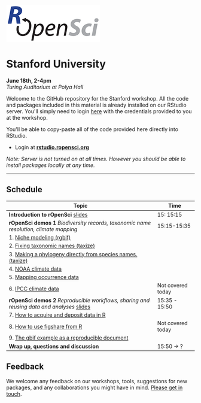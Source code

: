 
[![](ropensci_logo.png)](http://ropensci.org/)
# Stanford University
**June 18th, 2-4pm**  
*Turing  Auditorium at Polya Hall*

Welcome to the GitHub repository for the Stanford workshop. All the code and packages included in this material is already installed on our RStudio server. You'll simply need to login [here](http://rstudio.ropensci.org/) with the credentials provided to you at the workshop.

You'll be able to copy-paste all of the code provided here directly into RStudio.

* Login at [**rstudio.ropensci.org**](http://rstudio.ropensci.org/)  

*Note: Server is not turned on at all times. However you should be able to install packages locally at any time.*


--- 

## Schedule 

|Topic|Time|
|---------------|-------|
|**Introduction to rOpenSci** [slides](http://ropensci.github.io/workshop-stanford-2014-06/00-introduction/intro_slides/index.html) | 15: 15:15 |
|**rOpenSci demos 1** *Biodiversity records, taxonomic name resolution, climate mapping*  | 15:15-15:35 |
| 1. [Niche modeling (rgbif)](https://github.com/ropensci/workshop-stanford-2014-06/blob/master/01-biodiversity-climate/rgbif_usecase1.md) | |
| 2. [Fixing taxonomic names (taxize)](https://github.com/ropensci/workshop-stanford-2014-06/blob/master/01-biodiversity-climate/taxize_usecase1.md) | |
| 3. [Making a phylogeny directly from species names. (taxize)](https://github.com/ropensci/workshop-stanford-2014-06/blob/master/01-biodiversity-climate/taxize_usecase2.md) | |
| 4. [NOAA climate data](https://github.com/ropensci/workshop-stanford-2014-06/blob/master/01-biodiversity-climate/noaa_seaice.md) | |
| 5. [Mapping occurrence data](https://github.com/ropensci/workshop-stanford-2014-06/blob/master/01-biodiversity-climate/ant_map.md#antweb--mapping-ant-occurrence-data) | |
| 6.  [IPCC climate data](https://github.com/ropensci/workshop-stanford-2014-06/blob/master/01-biodiversity-climate/world-bank-climate.md#introduction-to-rwbclimate) | Not covered today |
|**rOpenSci demos 2** *Reproducible workflows, sharing and reusing data and analyses*  [slides](http://ropensci.github.io//workshop-stanford-2014-06/02-reproducible-workflows/slides/index.html) | 15:35 - 15:50 |
| 7. [How to acquire and deposit data in R](https://github.com/ropensci/workshop-stanford-2014-06/blob/master/02-reproducible-workflows/eml.md#a-complete-example-of-downloading-documenting-and-depositing-data) | |
| 8. [How to use figshare from R](https://github.com/ropensci/workshop-stanford-2014-06/blob/master/02-reproducible-workflows/figshare.md) | Not covered today |
| 9. [The gbif example as a reproducible document](https://raw.githubusercontent.com/ropensci/workshop-stanford-2014-06/master/02-reproducible-workflows/rgbif.Rmd) | |
|**Wrap up, questions and discussion**  | 15:50 → ? |

## Feedback

We welcome any feedback on our workshops, tools, suggestions for new packages, and any collaborations you might have in mind. [Please get in touch](http://ropensci.org/contact.html).
